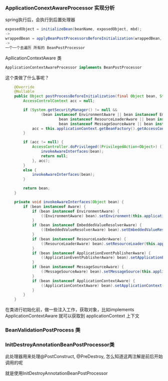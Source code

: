 ### ApplicationConextAwareProcessor 实现分析

spring执行后，会执行到后置处理器

```java
exposedObject = initializeBean(beanName, exposedObject, mbd);
->
wrappedBean = applyBeanPostProcessorsBeforeInitialization(wrappedBean, beanName);
->
一个一个去遍历 所有的 BeanPostProcessor 
```

ApllicationContextAware  类

```java
ApplicationContextAwareProcessor implements BeanPostProcessor
```

这个类做了什么事呢？

```java
	@Override
	@Nullable
	public Object postProcessBeforeInitialization(final Object bean, String beanName) throws BeansException {
		AccessControlContext acc = null;

		if (System.getSecurityManager() != null &&
				(bean instanceof EnvironmentAware || bean instanceof EmbeddedValueResolverAware ||
						bean instanceof ResourceLoaderAware || bean instanceof ApplicationEventPublisherAware ||
						bean instanceof MessageSourceAware || bean instanceof ApplicationContextAware)) {
			acc = this.applicationContext.getBeanFactory().getAccessControlContext();
		}

		if (acc != null) {
			AccessController.doPrivileged((PrivilegedAction<Object>) () -> {
				invokeAwareInterfaces(bean);
				return null;
			}, acc);
		}
		else {
			invokeAwareInterfaces(bean);
		}

		return bean;
	}

	private void invokeAwareInterfaces(Object bean) {
		if (bean instanceof Aware) {
			if (bean instanceof EnvironmentAware) {
				((EnvironmentAware) bean).setEnvironment(this.applicationContext.getEnvironment());
			}
			if (bean instanceof EmbeddedValueResolverAware) {
				((EmbeddedValueResolverAware) bean).setEmbeddedValueResolver(this.embeddedValueResolver);
			}
			if (bean instanceof ResourceLoaderAware) {
				((ResourceLoaderAware) bean).setResourceLoader(this.applicationContext);
			}
			if (bean instanceof ApplicationEventPublisherAware) {
				((ApplicationEventPublisherAware) bean).setApplicationEventPublisher(this.applicationContext);
			}
			if (bean instanceof MessageSourceAware) {
				((MessageSourceAware) bean).setMessageSource(this.applicationContext);
			}
			if (bean instanceof ApplicationContextAware) {
				((ApplicationContextAware) bean).setApplicationContext(this.applicationContext);
			}
		}
	}
```

在类进行初始化前，做一些注入工作，获取对象，比如implements ApplicationContextAware  就可以获取到 applicationContext 上下文



### BeanValidationPostProcess 类



### InitDestroyAnnotationBeanPostProcessor类

此处理器用来处理@PostConstruct, @PreDestroy, 怎么知道这两注解是前后开始调用的呢

就是使用InitDestroyAnnotationBeanPostProcessor



